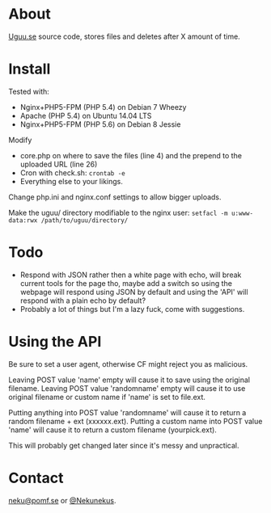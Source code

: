 # About
[Uguu.se](http://uguu.se) source code, stores files and deletes after X amount of time.

# Install
Tested with:
* Nginx+PHP5-FPM (PHP 5.4) on Debian 7 Wheezy 
* Apache (PHP 5.4) on Ubuntu 14.04 LTS
* Nginx+PHP5-FPM (PHP 5.6) on Debian 8 Jessie

Modify 
* core.php on where to save the files (line 4) and the prepend to the uploaded URL (line 26)
* Cron with check.sh: `crontab -e` 
* Everything else to your likings.

Change php.ini and nginx.conf settings to allow bigger uploads.

Make the uguu/ directory modifiable to the nginx user:
`setfacl -m u:www-data:rwx /path/to/uguu/directory/`

# Todo

* Respond with JSON rather then a white page with echo, will break current tools for the page tho, maybe add a switch so using the webpage will respond using JSON by default and using the 'API' will respond with a plain echo by default?
* Probably a lot of things but I'm a lazy fuck, come with suggestions.


# Using the API

  Be sure to set a user agent, otherwise CF might reject you as malicious.

  Leaving POST value 'name' empty will cause it to save using the original filename.
  Leaving POST value 'randomname' empty will cause it to use original filename or custom name if 'name' is set to file.ext.
  
  Putting anything into POST value 'randomname' will cause it to return a random filename + ext (xxxxxx.ext).
  Putting a custom name into POST value 'name' will cause it to return a custom filename (yourpick.ext).


This will probably get changed later since it's messy and unpractical.

# Contact

[neku@pomf.se](mailto:neku@pomf.se) or [@Nekunekus](https://twitter.com/nekunekus).
